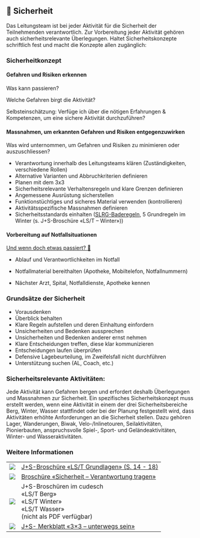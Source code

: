🦺 Sicherheit
-------------

Das Leitungsteam ist bei jeder Aktivität für die Sicherheit der Teilnehmenden verantwortlich. Zur Vorbereitung jeder Aktivität gehören auch sicherheitsrelevante Überlegungen. Haltet Sicherheitskonzepte schriftlich fest und macht die Konzepte allen zugänglich:

### Sicherheitkonzept

#### Gefahren und Risiken erkennen

Was kann passieren?

Welche Gefahren birgt die Aktivität?

Selbsteinschätzung: Verfüge ich über die nötigen Erfahrungen & Kompetenzen, um eine sichere Aktivität durchzuführen?

#### Massnahmen, um erkannten Gefahren und Risiken entgegenzuwirken

Was wird unternommen, um Gefahren und Risiken zu minimieren oder auszuschliessen?

*   Verantwortung innerhalb des Leitungsteams klären (Zuständigkeiten, verschiedene Rollen)
*   Alternative Varianten und Abbruchkriterien definieren
*   Planen mit dem 3x3
*   Sicherheitsrelevante Verhaltensregeln und klare Grenzen definieren
*   Angemessene Ausrüstung sicherstellen
*   Funktionstüchtiges und sicheres Material verwenden (kontrollieren)
*   Aktivitätsspezifische Massnahmen definieren
*   Sicherheitsstandards einhalten ([SLRG-Baderegeln](https://www.slrg.ch/de/praevention/3x6-regeln/baderegeln.html), 5 Grundregeln im Winter (s. J+S-Broschüre «LS/T – Winter»))

#### Vorbereitung auf Notfallsituationen

[Und wenn doch etwas passiert? 🤔](/article/10)

*   Ablauf und Verantwortlichkeiten im Notfall

*   Notfallmaterial bereithalten (Apotheke, Mobiltelefon, Notfallnummern)
*   Nächster Arzt, Spital, Notfalldienste, Apotheke kennen

### Grundsätze der Sicherheit

*   Vorausdenken
*   Überblick behalten
*   Klare Regeln aufstellen und deren Einhaltung einfordern
*   Unsicherheiten und Bedenken aussprechen
*   Unsicherheiten und Bedenken anderer ernst nehmen
*   Klare Entscheidungen treffen, diese klar kommunizieren
*   Entscheidungen laufen überprüfen
*   Defensive Lagebeurteilung, im Zweifelsfall nicht durchführen
*   Unterstützung suchen (AL, Coach, etc.)

### Sicherheitsrelevante Aktivitäten:

Jede Aktivität kann Gefahren bergen und erfordert deshalb Überlegungen und Massnahmen zur Sicherheit. Ein spezifisches Sicherheitskonzept muss erstellt werden, wenn eine Aktivität in einem der drei Sicherheitsbereiche Berg, Winter, Wasser stattfindet oder bei der Planung festgestellt wird, dass Aktivitäten erhöhte Anforderungen an die Sicherheit stellen. Dazu gehören Lager, Wanderungen, Biwak, Velo-/Inlinetouren, Seilaktivitäten, Pionierbauten, anspruchsvolle Spiel-, Sport- und Geländeaktivitäten, Winter- und Wasseraktivitäten.

### Weitere Informationen
| | |
|---|---|
| [![](images/piktos/2_JundS.png)][1] | [J+S-Broschüre «LS/T Grundlagen» (S. 14 - 18)][1] |
| [![](images/piktos/8_Sicherheit.png)][2] | [Broschüre «Sicherheit – Verantwortung tragen»][2] |
| ![](images/piktos/10_Trekking.png) | J+S-Broschüren im cudesch <br/>«LS/T Berg»<br/>«LS/T Winter»<br/>«LS/T Wasser»<br/>(nicht als PDF verfügbar) |
| [![](images/piktos/Literaturhinweis.png)][4] | [J+S- Merkblatt «3×3 – unterwegs sein»][4] |

[1]: https://pfadi.swiss/de/publikationen-downloads/downloads/detail/39/js-broschure-lst-grundlagen/
[2]: https://issuu.com/pbs-msds-mss/docs/rz_07_sicherheit_de_201607_issuu
[4]: https://www.jugendundsport.ch/content/jus-internet/de/sportarten/lagersport-trekking-uebersicht/_jcr_content/contentPar/tabs_copy_copy/items/dokumente/tabPar/downloadlist_copy/downloadItems/97_1494506483240.download/merkblatt_ls_t_3x3_unterwegs_sein_d.pdf